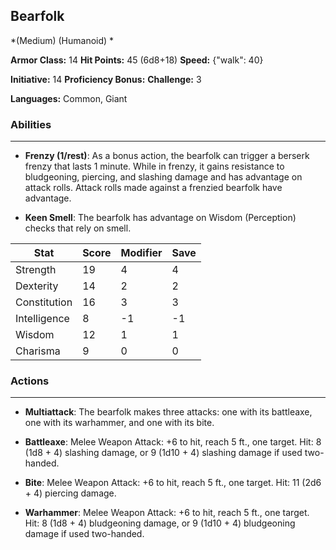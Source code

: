 ## Bearfolk
*(Medium) (Humanoid) *

**Armor Class:** 14
**Hit Points:** 45 (6d8+18)
**Speed:** {"walk": 40}

**Initiative:** 14
**Proficiency Bonus:**
**Challenge:** 3

**Languages:** Common, Giant

### Abilities
 --- 
- **Frenzy (1/rest)**: As a bonus action, the bearfolk can trigger a berserk frenzy that lasts 1 minute. While in frenzy, it gains resistance to bludgeoning, piercing, and slashing damage and has advantage on attack rolls. Attack rolls made against a frenzied bearfolk have advantage.

- **Keen Smell**: The bearfolk has advantage on Wisdom (Perception) checks that rely on smell.



| Stat | Score | Modifier | Save |
| ---- | ---- | ---- | ---- |
| Strength | 19 | 4 | 4 |
| Dexterity | 14 | 2 | 2 |
| Constitution | 16 | 3 | 3 |
| Intelligence | 8 | -1 | -1 |
| Wisdom | 12 | 1 | 1 |
| Charisma | 9 | 0 | 0 |

### Actions
 --- 
- **Multiattack**: The bearfolk makes three attacks: one with its battleaxe, one with its warhammer, and one with its bite.

- **Battleaxe**: Melee Weapon Attack: +6 to hit, reach 5 ft., one target. Hit: 8 (1d8 + 4) slashing damage, or 9 (1d10 + 4) slashing damage if used two-handed.

- **Bite**: Melee Weapon Attack: +6 to hit, reach 5 ft., one target. Hit: 11 (2d6 + 4) piercing damage.

- **Warhammer**: Melee Weapon Attack: +6 to hit, reach 5 ft., one target. Hit: 8 (1d8 + 4) bludgeoning damage, or 9 (1d10 + 4) bludgeoning damage if used two-handed.

